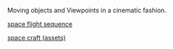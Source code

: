 Moving objects and Viewpoints in a cinematic fashion.

[space flight sequence](./movie/)

[space craft (assets)](./spaceCraft/)
